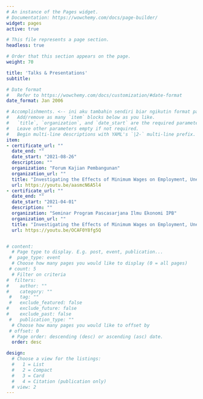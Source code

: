 ```yaml
---
# An instance of the Pages widget.
# Documentation: https://wowchemy.com/docs/page-builder/
widget: pages
active: true

# This file represents a page section.
headless: true

# Order that this section appears on the page.
weight: 70

title: 'Talks & Presentations'
subtitle:

# Date format
#   Refer to https://wowchemy.com/docs/customization/#date-format
date_format: Jan 2006

# Accomplishments. <-- ini aku tambahin sendiri biar ngikutin format page accomplishments
#   Add/remove as many `item` blocks below as you like.
#   `title`, `organization`, and `date_start` are the required parameters.
#   Leave other parameters empty if not required.
#   Begin multi-line descriptions with YAML's `|2-` multi-line prefix.
item:
- certificate_url: ""
  date_end: ""
  date_start: "2021-08-26"
  description: ""
  organization: "Forum Kajian Pembangunan"
  organization_url: ""
  title: "Investigating the Effects of Minimum Wages on Employment, Unemployment, and Labor Participation in Java Indonesia: A Dynamic Spatial Panel Approach"
  url: https://youtu.be/aasmcN6A5l4
- certificate_url: ""
  date_end: ""
  date_start: "2021-04-01"
  description: ""
  organization: "Seminar Program Pascasarjana Ilmu Ekonomi IPB" 
  organization_url: ""
  title: "Investigating the Effects of Minimum Wages on Employment, Unemployment, and Labor Participation in Java Indonesia: A Dynamic Spatial Panel Approach"
  url: https://youtu.be/OCAF0Y8fg5Q


# content:
  # Page type to display. E.g. post, event, publication...
 #  page_type: event
  # Choose how many pages you would like to display (0 = all pages)
 # count: 5
  # Filter on criteria
#  filters:
#    author: ""
#    category: ""
 #   tag: ""
 #   exclude_featured: false
#    exclude_future: false
#    exclude_past: false
 #   publication_type: ""
  # Choose how many pages you would like to offset by
 # offset: 0
  # Page order: descending (desc) or ascending (asc) date.
  order: desc

design:
  # Choose a view for the listings:
  #   1 = List
  #   2 = Compact
  #   3 = Card
  #   4 = Citation (publication only)
  # view: 2
---
```

